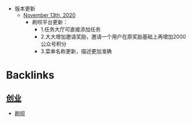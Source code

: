 - 版本更新
    - [November 13th, 2020](<November 13th, 2020.md>)
        - 刷呗平台更新：
            - 1.任务大厅可直接添加任务
            - 2.大大增加邀请奖励，邀请一个用户在原奖励基础上再增加2000公众号积分
            - 3.菜单名称更新，描述更加准确

# Backlinks
## [创业](<创业.md>)
- [刷呗](<刷呗.md>)

